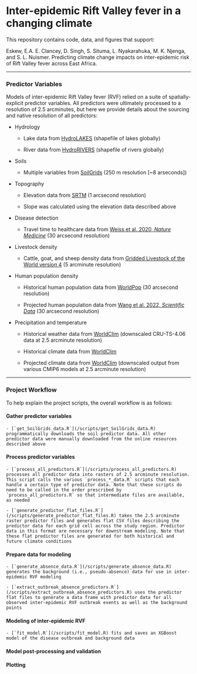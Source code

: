 # Inter-epidemic Rift Valley fever in a changing climate

This repository contains code, data, and figures that support:

Eskew, E.A. E. Clancey, D. Singh, S. Situma, L. Nyakarahuka, M. K. Njenga, and S. L. Nuismer. Predicting climate change impacts on inter-epidemic risk of Rift Valley fever across East Africa.

---

### Predictor Variables

Models of inter-epidemic Rift Valley fever (RVF) relied on a suite of spatially-explicit predictor variables. All predictors were ultimately processed to a resolution of 2.5 arcminutes, but here we provide details about the sourcing and native resolution of all predictors:

- Hydrology

    - Lake data from [HydroLAKES](https://www.hydrosheds.org/products/hydrolakes) (shapefile of lakes globally)

    - River data from [HydroRIVERS](https://www.hydrosheds.org/products/hydrorivers) (shapefile of rivers globally)

- Soils

    - Multiple variables from [SoilGrids](https://soilgrids.org/) (250 m resolution [~8 arseconds])

- Topography

    - Elevation data from [SRTM](https://www.usgs.gov/centers/eros/science/usgs-eros-archive-digital-elevation-shuttle-radar-topography-mission-srtm-1) (1 arcsecond resolution)

    - Slope was calculated using the elevation data described above

- Disease detection

    - Travel time to healthcare data from [Weiss et al. 2020, *Nature Medicine*](https://www.nature.com/articles/s41591-020-1059-1) (30 arcsecond resolution)

- Livestock density

    - Cattle, goat, and sheep density data from [Gridded Livestock of the World version 4](https://dataverse.harvard.edu/dataverse/glw) (5 arcminute resolution)

- Human population density

    - Historical human population data from [WorldPop](https://hub.worldpop.org/) (30 arcsecond resolution)

    - Projected human population data from [Wang et al. 2022, *Scientific Data*](https://www.nature.com/articles/s41597-022-01675-x) (30 arcsecond resolution)

- Precipitation and temperature

    - Historical weather data from [WorldClim](https://www.worldclim.org/data/monthlywth.html) (downscaled CRU-TS-4.06 data at 2.5 arcminute resolution)

    - Historical climate data from [WorldClim](https://www.worldclim.org/data/worldclim21.html)

    - Projected climate data from [WorldClim](https://www.worldclim.org/data/cmip6/cmip6climate.html) (downscaled output from various CMIP6 models at 2.5 arcminute resolution)

--- 

### Project Workflow

To help explain the project scripts, the overall workflow is as follows:

#### Gather predictor variables

    - [`get_SoilGrids_data.R`](/scripts/get_SoilGrids_data.R) programmatically downloads the soil predictor data. All other predictor data were manually downloaded from the online resources described above

#### Process predictor variables

    - [`process_all_predictors.R`](/scripts/process_all_predictors.R) processes all predictor data into rasters of 2.5 arcminute resolution. This script calls the various `process_*_data.R` scripts that each handle a certain type of predictor data. Note that these scripts do need to be called in the order prescribed by `process_all_predictors.R` so that intermediate files are available, as needed

    - [`generate_predictor_flat_files.R`](/scripts/generate_predictor_flat_files.R) takes the 2.5 arcminute raster predictor files and generates flat CSV files describing the predictor data for each grid cell across the study region. Predictor data in this format are necessary for downstream modeling. Note that these flat predictor files are generated for both historical and future climate conditions

#### Prepare data for modeling

    - [`generate_absence_data.R`](/scripts/generate_absence_data.R) generates the background (i.e., pseudo-absence) data for use in inter-epidemic RVF modeling

    - [`extract_outbreak_absence_predictors.R`](/scripts/extract_outbreak_absence_predictors.R) uses the predictor flat files to generate a data frame with predictor data for all observed inter-epidemic RVF outbreak events as well as the background points

#### Modeling of inter-epidemic RVF

    - [`fit_model.R`](/scripts/fit_model.R) fits and saves an XGBoost model of the disease outbreak and background data

#### Model post-processing and validation

#### Plotting